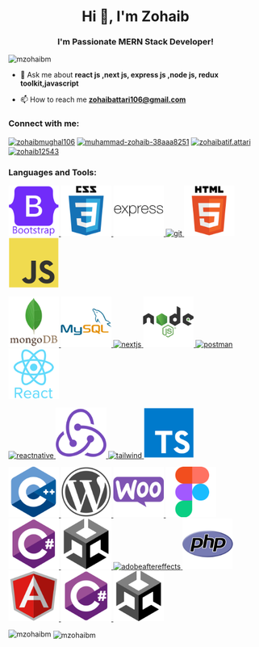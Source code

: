 <h1 align="center">Hi 👋, I'm Zohaib</h1>
<h3 align="center">I'm Passionate MERN Stack Developer!</h3>

<p align="left"> <img src="https://komarev.com/ghpvc/?username=mzohaibm&label=Profile%20views&color=0e75b6&style=flat" alt="mzohaibm" /> </p>

- 💬 Ask me about **react js ,next js, express js ,node js, redux toolkit,javascript**

- 📫 How to reach me **zohaibattari106@gmail.com**

<h3 align="left">Connect with me:</h3>
<p align="left">
<a href="https://twitter.com/zohaibmughal106" target="blank"><img align="center" src="https://raw.githubusercontent.com/rahuldkjain/github-profile-readme-generator/master/src/images/icons/Social/twitter.svg" alt="zohaibmughal106" height="30" width="40" /></a>
<a href="https://linkedin.com/in/muhammad-zohaib-38aaa8251" target="blank"><img align="center" src="https://raw.githubusercontent.com/rahuldkjain/github-profile-readme-generator/master/src/images/icons/Social/linked-in-alt.svg" alt="muhammad-zohaib-38aaa8251" height="30" width="40" /></a>
<a href="https://fb.com/zohaibatif.attari" target="blank"><img align="center" src="https://raw.githubusercontent.com/rahuldkjain/github-profile-readme-generator/master/src/images/icons/Social/facebook.svg" alt="zohaibatif.attari" height="30" width="40" /></a>
<a href="https://instagram.com/zohaibmughal106" target="blank"><img align="center" src="https://raw.githubusercontent.com/rahuldkjain/github-profile-readme-generator/master/src/images/icons/Social/instagram.svg" alt="zohaib12543" height="30" width="40" /></a>
</p>

<h3 align="left">Languages and Tools:</h3>
<p align="left">
  <a href="https://getbootstrap.com" target="_blank" rel="noreferrer">
    <img src="https://raw.githubusercontent.com/devicons/devicon/master/icons/bootstrap/bootstrap-plain-wordmark.svg" alt="bootstrap" width="100" height="100"/>
  </a>
  <a href="https://www.w3schools.com/css/" target="_blank" rel="noreferrer">
    <img src="https://raw.githubusercontent.com/devicons/devicon/master/icons/css3/css3-original-wordmark.svg" alt="css3" width="100" height="100"/>
  </a>
  <a href="https://expressjs.com" target="_blank" rel="noreferrer">
    <img src="https://raw.githubusercontent.com/devicons/devicon/master/icons/express/express-original-wordmark.svg" alt="express" width="100" height="100"/>
  </a>
  <a href="https://git-scm.com/" target="_blank" rel="noreferrer">
    <img src="https://www.vectorlogo.zone/logos/git-scm/git-scm-icon.svg" alt="git" width="100" height="100"/>
  </a>
  <a href="https://www.w3.org/html/" target="_blank" rel="noreferrer">
    <img src="https://raw.githubusercontent.com/devicons/devicon/master/icons/html5/html5-original-wordmark.svg" alt="html5" width="100" height="100"/>
  </a>
  <a href="https://developer.mozilla.org/en-US/docs/Web/JavaScript" target="_blank" rel="noreferrer">
    <img src="https://raw.githubusercontent.com/devicons/devicon/master/icons/javascript/javascript-original.svg" alt="javascript" width="100" height="100"/>
  </a>
</p>
<p align="left">
  <a href="https://www.mongodb.com/" target="_blank" rel="noreferrer">
    <img src="https://raw.githubusercontent.com/devicons/devicon/master/icons/mongodb/mongodb-original-wordmark.svg" alt="mongodb" width="100" height="100"/>
  </a>
  <a href="https://www.mysql.com/" target="_blank" rel="noreferrer">
    <img src="https://raw.githubusercontent.com/devicons/devicon/master/icons/mysql/mysql-original-wordmark.svg" alt="mysql" width="100" height="100"/>
  </a>
  <a href="https://nextjs.org/" target="_blank" rel="noreferrer">
    <img src="https://cdn.worldvectorlogo.com/logos/nextjs-2.svg" alt="nextjs" width="100" height="100"/>
  </a>
  <a href="https://nodejs.org" target="_blank" rel="noreferrer">
    <img src="https://raw.githubusercontent.com/devicons/devicon/master/icons/nodejs/nodejs-original-wordmark.svg" alt="nodejs" width="100" height="100"/>
  </a>
  <a href="https://postman.com" target="_blank" rel="noreferrer">
    <img src="https://www.vectorlogo.zone/logos/getpostman/getpostman-icon.svg" alt="postman" width="100" height="100"/>
  </a>
  <a href="https://reactjs.org/" target="_blank" rel="noreferrer">
    <img src="https://raw.githubusercontent.com/devicons/devicon/master/icons/react/react-original-wordmark.svg" alt="react" width="100" height="100"/>
  </a>
</p>
<p align="left">
  <a href="https://reactnative.dev/" target="_blank" rel="noreferrer">
    <img src="https://reactnative.dev/img/header_logo.svg" alt="reactnative" width="100" height="100"/>
  </a>
  <a href="https://redux.js.org" target="_blank" rel="noreferrer">
    <img src="https://raw.githubusercontent.com/devicons/devicon/master/icons/redux/redux-original.svg" alt="redux" width="100" height="100"/>
  </a>
  <a href="https://tailwindcss.com/" target="_blank" rel="noreferrer">
    <img src="https://www.vectorlogo.zone/logos/tailwindcss/tailwindcss-icon.svg" alt="tailwind" width="100" height="100"/>
  </a>
  <a href="https://www.typescriptlang.org/" target="_blank" rel="noreferrer">
    <img src="https://raw.githubusercontent.com/devicons/devicon/master/icons/typescript/typescript-original.svg" alt="typescript" width="100" height="100"/>
  </a>
</p>
<p align="left">
  <a href="https://www.cppreference.com/" target="_blank" rel="noreferrer">
    <img src="https://raw.githubusercontent.com/devicons/devicon/master/icons/cplusplus/cplusplus-original.svg" alt="cplusplus" width="100" height="100"/>
  </a>
  <a href="https://wordpress.org/" target="_blank" rel="noreferrer">
    <img src="https://raw.githubusercontent.com/devicons/devicon/master/icons/wordpress/wordpress-plain.svg" alt="wordpress" width="100" height="100"/>
  </a>
  <a href="https://woocommerce.com/" target="_blank" rel="noreferrer">
    <img src="https://raw.githubusercontent.com/devicons/devicon/master/icons/woocommerce/woocommerce-original.svg" alt="woocommerce" width="100" height="100"/>
  </a>
  <a href="https://www.figma.com/" target="_blank" rel="noreferrer">
    <img src="https://raw.githubusercontent.com/devicons/devicon/master/icons/figma/figma-original.svg" alt="figma" width="100" height="100"/>
  </a>
  <a href="https://github.com/Zohaibb90" target="_blank" rel="noreferrer">
    <img src="https://raw.githubusercontent.com/devicons/devicon/master/icons/csharp/csharp-original.svg" alt="csharp" width="100" height="100"/>
  </a>
  <a href="https://github.com/Zohaibb90" target="_blank" rel="noreferrer">
    <img src="https://raw.githubusercontent.com/devicons/devicon/master/icons/unity/unity-original.svg" alt="unity" width="100" height="100"/>
  </a>
  <a href="https://github.com/Zohaibb90" target="_blank" rel="noreferrer">
    <img src="https://raw.githubusercontent.com/devicons/devicon/master/icons/adobeaftereffects/adobeaftereffects-original.svg" alt="adobeaftereffects" width="100" height="100"/>
  </a>
  <a href="https://github.com/Zohaibb90" target="_blank" rel="noreferrer">
    <img src="https://raw.githubusercontent.com/devicons/devicon/master/icons/php/php-original.svg" alt="php" width="100" height="100"/>
  </a>
  <a href="https://github.com/Zohaibb90" target="_blank" rel="noreferrer">
    <img src="https://raw.githubusercontent.com/devicons/devicon/master/icons/angularjs/angularjs-original.svg" alt="angularjs" width="100" height="100"/>
  </a>
<a href="https://github.com/Zohaibb90" target="_blank" rel="noreferrer">
    <img src="https://raw.githubusercontent.com/devicons/devicon/master/icons/csharp/csharp-original.svg" alt="csharp" width="100" height="100"/>
  </a>
  <a href="https://github.com/Zohaibb90" target="_blank" rel="noreferrer">
    <img src="https://raw.githubusercontent.com/devicons/devicon/master/icons/unity/unity-original.svg" alt="unity" width="100" height="100"/>
  </a>
  </a>
</p>

<p><img align="left" src="https://github-readme-stats.vercel.app/api/top-langs?username=mzohaibm&show_icons=true&locale=en&layout=compact" alt="mzohaibm" /></p>

<p>&nbsp;<img align="center" src="https://github-readme-stats.vercel.app/api?username=mzohaibm&show_icons=true&locale=en" alt="mzohaibm" /></p>

